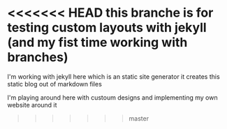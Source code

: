 <<<<<<< HEAD
this branche is for testing custom layouts with jekyll (and my fist time working with branches)
=======
I'm working with jekyll here
which is an static site generator
it creates this static blog out of markdown files 

I'm playing around here with custoum designs and implementing my own website around it
>>>>>>> master
